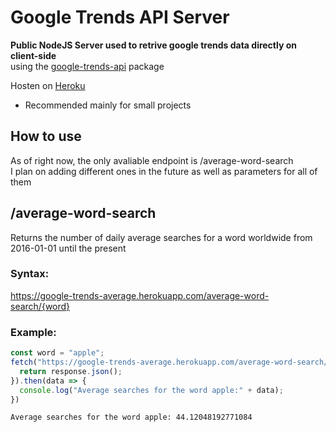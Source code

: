 # Google Trends API Server

**Public NodeJS Server used to retrive google trends data directly on client-side**<br>
using the [google-trends-api](https://www.npmjs.com/package/google-trends-api) package

Hosten on [Heroku](https://herokuapp.com)

- Recommended mainly for small projects

## How to use

As of right now, the only avaliable endpoint is /average-word-search<br>
I plan on adding different ones in the future as well as parameters for all of them

## /average-word-search
Returns the number of daily average searches for a word worldwide from 2016-01-01 until the present

### Syntax:
https://google-trends-average.herokuapp.com/average-word-search/{word}

### Example:
```js
const word = "apple";
fetch("https://google-trends-average.herokuapp.com/average-word-search/" + word).then(response => {
  return response.json();
}).then(data => {
  console.log("Average searches for the word apple:" + data);
})
```
```
Average searches for the word apple: 44.12048192771084
```
